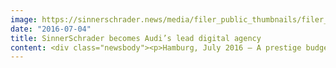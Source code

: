 ```yaml
---
image: https://sinnerschrader.news/media/filer_public_thumbnails/filer_public/0b/d4/0bd4e255-d3c1-4662-87bc-03291056b5d3/audiwebsite700.jpg__480x288_q85_crop_subsampling-2_upscale.jpg
date: "2016-07-04"
title: SinnerSchrader becomes Audi’s lead digital agency
content: <div class="newsbody"><p>Hamburg, July 2016 – A prestige budget from the automotive sector moving to new hands&#58; Following a pitch involving several stages, Audi has decided on SinnerSchrader as its worldwide lead digital agency. For an initial period of three years, the Company is to support the brand in digital platforms and innovative services, helping it to master the seamless interlinking of the digital and physical worlds.</p><p>This makes SinnerSchrader the central international partner for the important transformation of the technologically progressive premium brand. All along the customer journey, which is already digital to a large degree, new sources of added value are to be developed and implemented in a digital experience appropriate for the brand.</p><p>“Our integrated approach demonstrates how we intend to advance Audi in the digital age with an inspiring service experience and beneficial AI components,” explains Dr Axel Averdung, Managing Director Strategy at SinnerSchrader. “From the outset, we used a user- and data-centred approach and thought in terms of technology and business models – without losing focus from the Audi brand for a single moment. On the basis of Audi’s visions, we presented a concept that on the one hand points clearly to the future but nevertheless can be realised from tomorrow with tangible results. Vorsprung durch Technik (Truth in Engineering) in the new competitive area with Uber, Google, Baidu, Tesla, etc. We are really looking forward to the work.”</p><p>The team at SinnerSchrader&#58; Dr Axel Averdung (Managing Director Strategy), Jürgen Alker (Managing Director Content), Holger Blank (Managing Director Technology), Silke Zielhofer (CD User Experience), Philipp Kafkoulas (CD Design), Stefan Förster (CD Text), Arndt Allmeling (Director Technology), Oliver Meyfarth (Senior Data Scientist).</p><p><strong>About SinnerSchrader</strong><br/>SinnerSchrader is one of Europe’s leading digital agencies. With a focus on e-commerce, strategy and communication, SinnerSchrader offers the full range of digital agency services&#58; conception, design, development and operation of digital platforms, mobile apps, service design, campaigns, media, analytics and audience management. SinnerSchrader stands for technological excellence. Around 500 employees – 200 of whom are developers – realise marketing solutions for brands such as Allianz, Beck’s, comdirect bank, Hapag-Lloyd, Telefónica, TUI, Unilever and Unitymedia. SinnerSchrader was founded in 1996, went public in 1999 and has offices in Hamburg, Berlin, Frankfurt am Main, Munich, Prague and Hanover.</p></div>
---
```

